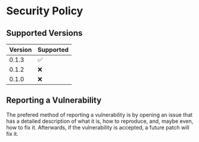 # Security Policy

## Supported Versions

| Version | Supported          |
| ------- | ------------------ |
| 0.1.3   | :white_check_mark: |
| 0.1.2   | :x:                |
| 0.1.0   | :x:                |

## Reporting a Vulnerability

The prefered method of reporting a vulnerability is by opening an issue that has a detailed description of what it is, how to reproduce, and, maybe even, how to fix it.
Afterwards, if the vulnerability is accepted, a future patch will fix it.
